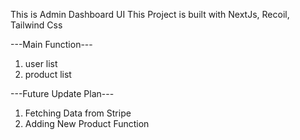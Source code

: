 This is Admin Dashboard UI
This Project is built with NextJs, Recoil, Tailwind Css

---Main Function---
1) user list
2) product list




---Future Update Plan---
1) Fetching Data from Stripe
2) Adding New Product Function


